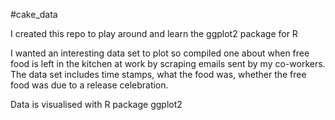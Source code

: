 #cake_data

I created this repo to play around and learn the ggplot2 package for R

I wanted an interesting data set to plot so compiled one about when free food is left in the kitchen at work by scraping emails sent by my co-workers. The data set includes time stamps, what the food was, whether the free food was due to a release celebration.

Data is visualised with R package ggplot2
